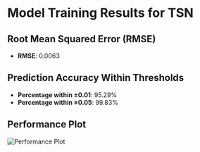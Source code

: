 # Model Training Results for TSN

## Root Mean Squared Error (RMSE)
- **RMSE**: 0.0063

## Prediction Accuracy Within Thresholds
- **Percentage within ±0.01**: 95.29%
- **Percentage within ±0.05**: 99.83%

## Performance Plot
![Performance Plot](../imgs/TSN.png)
